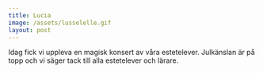 ```yaml
---
title: Lucia
image: /assets/lusselelle.gif
layout: post
---
```

Idag fick vi uppleva en magisk konsert av våra estetelever. Julkänslan är på topp och vi säger tack till alla estetelever och lärare.
